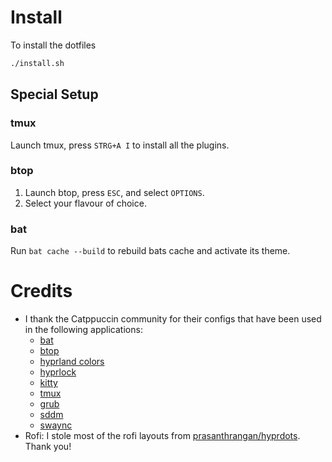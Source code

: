 # Install

To install the dotfiles

```sh
./install.sh
```

## Special Setup

### tmux

Launch tmux, press `STRG+A I` to install all the plugins.

### btop

1. Launch btop, press `ESC`, and select `OPTIONS`.
1. Select your flavour of choice.

### bat

Run `bat cache --build` to rebuild bats cache and activate its theme.

# Credits

- I thank the Catppuccin community for their configs that have been used in the following applications:
  - [bat](https://github.com/catppuccin/bat)
  - [btop](https://github.com/catppuccin/btop)
  - [hyprland colors](https://github.com/catppuccin/hyprland)
  - [hyprlock](https://github.com/catppuccin/hyprlock)
  - [kitty](https://github.com/catppuccin/kitty)
  - [tmux](https://github.com/catppuccin/tmux)
  - [grub](https://github.com/catppuccin/grub)
  - [sddm](https://github.com/catppuccin/sddm)
  - [swaync](https://github.com/catppuccin/swaync)
- Rofi: I stole most of the rofi layouts from [prasanthrangan/hyprdots](https://github.com/prasanthrangan/hyprdots). Thank you!
